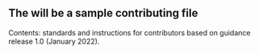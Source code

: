 ## The will be a sample contributing file

Contents: standards and instructions for contributors based on guidance release 1.0 (January 2022).
